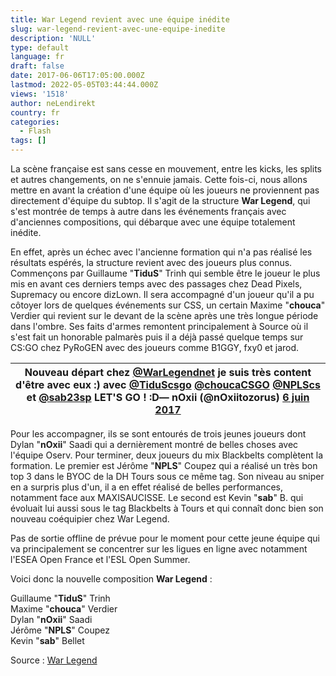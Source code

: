 ```yaml
---
title: War Legend revient avec une équipe inédite
slug: war-legend-revient-avec-une-equipe-inedite
description: 'NULL'
type: default
language: fr
draft: false
date: 2017-06-06T17:05:00.000Z
lastmod: 2022-05-05T03:44:44.000Z
views: '1518'
author: neLendirekt
country: fr
categories:
  - Flash
tags: []
---
```

La scène française est sans cesse en mouvement, entre les kicks, les splits et autres changements, on ne s'ennuie jamais. Cette fois-ci, nous allons mettre en avant la création d'une équipe où les joueurs ne proviennent pas directement d'équipe du subtop. Il s'agit de la structure **War Legend**, qui s'est montrée de temps à autre dans les événements français avec d'anciennes compositions, qui débarque avec une équipe totalement inédite.

En effet, après un échec avec l'ancienne formation qui n'a pas réalisé les résultats espérés, la structure revient avec des joueurs plus connus. Commençons par Guillaume "**TiduS**" Trinh qui semble être le joueur le plus mis en avant ces derniers temps avec des passages chez Dead Pixels, Supremacy ou encore dizLown. Il sera accompagné d'un joueur qu'il a pu côtoyer lors de quelques événements sur CSS, un certain Maxime "**chouca**" Verdier qui revient sur le devant de la scène après une très longue période dans l'ombre. Ses faits d'armes remontent principalement à Source où il s'est fait un honorable palmarès puis il a déjà passé quelque temps sur CS:GO chez PyRoGEN avec des joueurs comme B1GGY, fxy0 et jarod.

| Nouveau départ chez [@WarLegendnet](https://twitter.com/WarLegendnet) je suis très content d'être avec eux :) avec [@TiduScsgo](https://twitter.com/TiduScsgo) [@choucaCSGO](https://twitter.com/choucaCSGO) [@NPLScs](https://twitter.com/NPLScs) et [@sab23sp](https://twitter.com/sab23sp) LET'S GO ! :D— nOxii (@nOxiitozorus) [6 juin 2017](https://twitter.com/nOxiitozorus/status/872123647636406272) |
| ------------------------------------------------------------------------------------------------------------------------------------------------------------------------------------------------------------------------------------------------------------------------------------------------------------------------------------------------------------------------------------------------------------ |

  
Pour les accompagner, ils se sont entourés de trois jeunes joueurs dont Dylan "**nOxii**" Saadi qui a dernièrement montré de belles choses avec l'équipe Oserv. Pour terminer, deux joueurs du mix Blackbelts complètent la formation. Le premier est Jérôme "**NPLS**" Coupez qui a réalisé un très bon top 3 dans le BYOC de la DH Tours sous ce même tag. Son niveau au sniper en a surpris plus d'un, il a en effet réalisé de belles performances, notamment face aux MAXISAUCISSE. Le second est Kevin "**sab**" B. qui évoluait lui aussi sous le tag Blackbelts à Tours et qui connaît donc bien son nouveau coéquipier chez War Legend.

Pas de sortie offline de prévue pour le moment pour cette jeune équipe qui va principalement se concentrer sur les ligues en ligne avec notamment l'ESEA Open France et l'ESL Open Summer.

Voici donc la nouvelle composition **War Legend** :

Guillaume "**TiduS**" Trinh  
Maxime "**chouca**" Verdier  
Dylan "**nOxii**" Saadi  
Jérôme "**NPLS**" Coupez  
Kevin "**sab**" Bellet

Source : [War Legend](http://www.warlegend.net/cs-go-presentation-de-lequipe-war-legend/)
